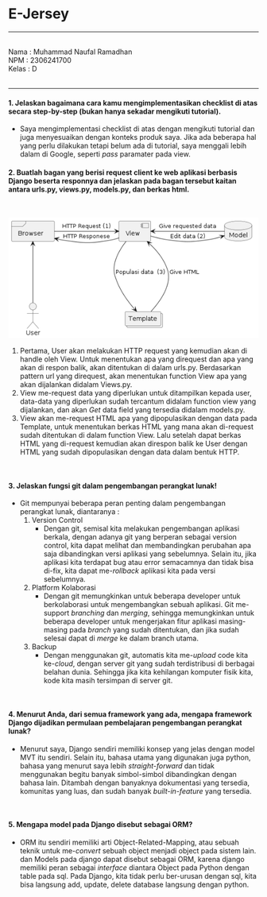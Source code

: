 # E-Jersey
---
<br>
Nama    : Muhammad Naufal Ramadhan <br>
NPM     : 2306241700 <br>
Kelas   : D <br>
<br>

---
#### 1. Jelaskan bagaimana cara kamu mengimplementasikan checklist di atas secara step-by-step (bukan hanya sekadar mengikuti tutorial).
  * Saya mengimplementasi checklist di atas dengan mengikuti tutorial dan juga menyesuaikan dengan konteks produk saya. Jika ada beberapa hal yang perlu dilakukan tetapi belum ada di tutorial, saya menggali lebih dalam di Google, seperti _pass_ paramater pada view.
#### 2. Buatlah bagan yang berisi request client ke web aplikasi berbasis Django beserta responnya dan jelaskan pada bagan tersebut kaitan antara urls.py, views.py, models.py, dan berkas html. 
<br>

  ![Bagan](bagan/uml.png)
  <br>
  
  1. Pertama, User akan melakukan HTTP request yang kemudian akan di handle oleh View. Untuk menentukan apa yang direquest dan apa yang akan di respon balik, akan ditentukan di dalam urls.py. Berdasarkan pattern url yang direquest, akan menentukan function View apa yang akan dijalankan didalam Views.py.
  2. View me-request data yang diperlukan untuk ditampilkan kepada user, data-data yang diperlukan sudah tercantum didalam function view yang dijalankan, dan akan _Get_ data field yang tersedia didalam models.py.
  3. View akan me-request HTML apa yang dipopulasikan dengan data pada Template, untuk menentukan berkas HTML yang mana akan di-request sudah ditentukan di dalam function View. Lalu setelah dapat berkas HTML yang di-request kemudian akan direspon balik ke User dengan HTML yang sudah dipopulasikan dengan data dalam bentuk HTTP.
<br>

#### 3. Jelaskan fungsi git dalam pengembangan perangkat lunak!
  *  Git mempunyai beberapa peran penting dalam pengembangan perangkat lunak, diantaranya :
    <br>
      1. Version Control
          * Dengan git, semisal kita melakukan pengembangan aplikasi berkala, dengan adanya git yang berperan sebagai version control, kita dapat melihat dan membandingkan perubahan apa saja dibandingkan versi aplikasi yang sebelumnya. Selain itu, jika aplikasi kita terdapat bug atau error semacamnya dan tidak bisa di-fix, kita dapat me-_rollback_ aplikasi kita pada versi sebelumnya.
      2. Platform Kolaborasi
          * Dengan git memungkinkan untuk beberapa developer untuk berkolaborasi untuk mengembangkan sebuah aplikasi. Git me-support _branching_ dan _merging_, sehingga memungkinkan untuk beberapa developer untuk mengerjakan fitur aplikasi masing-masing pada _branch_ yang sudah ditentukan, dan jika sudah selesai dapat di _merge_ ke dalam branch utama.
      3. Backup
          * Dengan menggunakan git, automatis kita me-_upload_ code kita ke-_cloud_, dengan server git yang sudah terdistribusi di berbagai belahan dunia. Sehingga jika kita kehilangan komputer fisik kita, kode kita masih tersimpan di server git.
<br>

#### 4. Menurut Anda, dari semua framework yang ada, mengapa framework Django dijadikan permulaan pembelajaran pengembangan perangkat lunak?
  * Menurut saya, Django sendiri memiliki konsep yang jelas dengan model MVT itu sendiri. Selain itu, bahasa utama yang digunakan juga python, bahasa yang menurut saya lebih _straight-forward_ dan tidak menggunakan begitu banyak simbol-simbol dibandingkan dengan bahasa lain. Ditambah dengan banyaknya dokumentasi yang tersedia, komunitas yang luas, dan sudah banyak _built-in-feature_ yang tersedia.
<br>

#### 5. Mengapa model pada Django disebut sebagai ORM?
  * ORM itu sendiri memiliki arti Object-Related-Mapping, atau sebuah teknik untuk me-_convert_ sebuah object menjadi object pada sistem lain. dan Models pada django dapat disebut sebagai ORM, karena django memiliki peran sebagai _interface_ diantara Object pada Python dengan table pada sql. Pada Django, kita tidak perlu ber-urusan dengan sql, kita bisa langsung add, update, delete database langsung dengan python.
